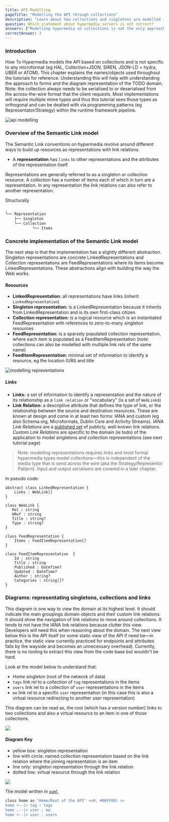 ```yaml
---
title: API Modelling
pageTitle: "Modelling the API through collections"
description: "Learn about how collections and singletons are modelled in hypermedia"
question: Which statement about hypermedia servers is not correct?
answers: ["Modelling hypermedia on collections is not the only approach", "Modelling on collections can be separated from the across-the-wire microformat", "Collections are just sets of singleton resources", "None of the above"]
correctAnswer: 3
---
```


### Introduction

How To Hypermedia models the API based on collections and is not specific to any microformat (eg HAL, Collection+JSON, SIREN, JSON-LD + hydra, UBER or ATOM). This chapter explains the names/objects used throughout the tutorials for reference. Understanding this will help with understanding the approach to forms and the diagram representation of the TODO domain. Note: the collection always needs to be serialised to or deserialised from the across-the-wire format that the client requests. Most implementations will require multiple mime types and thus this tutorial sees those types as orthogonal and can be dealted with via programming patterns (eg Representator/Strategy) within the runtime framework pipeline.


![api modelling](api-modelling.png)

###  Overview of the Semantic Link model

The Semantic Link conventions on hypermedia revolve around different ways to build up resources as representations with link relations.

* A **representation** has `links` to other representations and the attributes of the representation itself.

Representations are generally referred to as a singleton or collection resource. A collection has a number of items each of which in turn are a representation. In any representation the link relations can also refer to another representation.

<Instruction>

Structurally

```bash
.
└── Representation
    ├── Singleton
    └── Collection
            └── Items
```

</Instruction>

### Concrete implementation of the Semantic Link model

The next step is that the implementation has a slightly different abstraction. Singleton representations are concrete LinkedRepresentations and Collection representations are FeedRepresentations where its items become LinkedRepresentations. These abstractions align with building the way the Web works.

#### Resources

* **LinkedRepresentation:** all representations have links (inherit `LinkedRepresentation`)
* **Singleton representation:** is a LinkedRepresentation because it inherits from LinkedRepresentation and is its own first-class citizen
* **Collection representation:** is a logical resource which is an instantiated FeedRepresentation with references to zero-to-many singleton resources
* **FeedRepresentation:** is a sparsely populated collection representation, where each item is populated as a FeedItemRepresentation (note: collections can also be modelled with multiple link rels of the same name)
* **FeedItemRepresentation:** minimal set of information to identify a resource, eg the location (URI) and title

![modelling representations](../../backend/aspnetcore-todo-api/modelling-representations.png)

##### Links

* **Links:** a set of information to identify a representation and the nature of its relationship as a `link relation` or "vocabulary" (is a set of `WebLink`s)
* **Link Relation:** a descriptive attribute that defines the type of link, or the relationship between the source and destination resources. These are known at design and come in at least two forms: IANA and custom (eg also Schema.org, Microformats, Dublin Core and Activity Streams). _IANA Link Relations_ are a [published set](https://www.iana.org/assignments/link-relations/link-relations.xhtml#link-relations-1) of publicly, well-known link relations. _Custom Link Relations_ are specific to the domain (ie todo) of the application to model singletons and collection representations (see next tutorial page)

> Note: modelling representations requires links and most formal hypermedia types model collections—this is independent of the media type that is send across the wire (aka the Strategy/Representor Pattern). Input and output serialisers are covered in a later chapter.

<Instruction>

In pseudo code:

```uml
abstract class LinkedRepresentation {
    Links : WebLink[]
}

class WebLink {
   Rel : string
   HRef : string
   Title : string?
   Type : string?
}

class FeedRepresentation {
    Items : FeedItemRepresentation[]
}

class FeedItemRepresentation  {
    Id : string
    Title : string
    Published : DateTime?
    Updated : DateTime?
    Author : string?
    Categories : string[]?
}

```

</Instruction>

### Diagrams: representating singletons, collections and links

This diagram is one way to view the domain at its highest level. It should indicate the main groupings domain objects and their custom link relations. It should show the navigation of link relations to move around collections. It tends to not have the IANA link relations because clutter this view. Developers will need this when reasoning about the domain. The next view below this is the API itself (or some static view of the API if need be—in practice, the static view currently practiced for endpoints and attributes falls by the wayside and becomes an unnecessary overhead). Currently, there is no tooling to extract this view from the code base but wouldn't be hard.

Look at the model below to understand that:

* Home singleton (root of the network of data)
* `tags` link rel to a collection of `tag` representations in the items
* `users` link rel to a collection of `user` representations in the items
* `me` link rel to a specific `user` representation (in this case this is also a virtual resource redirecting to another user representation)

This diagram can be read as, the root (which has a version number) links to two collections and also a virtual resource to an item in one of those collections.

![](diagram-example.png)

#### Diagram Key

- yellow box: singleton representation
- line with circle: named collection representation based on the link relation where the joining representation is an item
- line only: singleton representation through the link relation
- dotted line: virtual resource through the link relation

![](diagram-key.png)

<Instruction>

The model written in [`puml`](http://plantuml.com/class-diagram)

```bash
class home as "Home/Root of the API" <<H, #00FF00) >>
home +--|> tag : tags
home .--|> user : me
home +--|> user : users
```

</Instruction>
